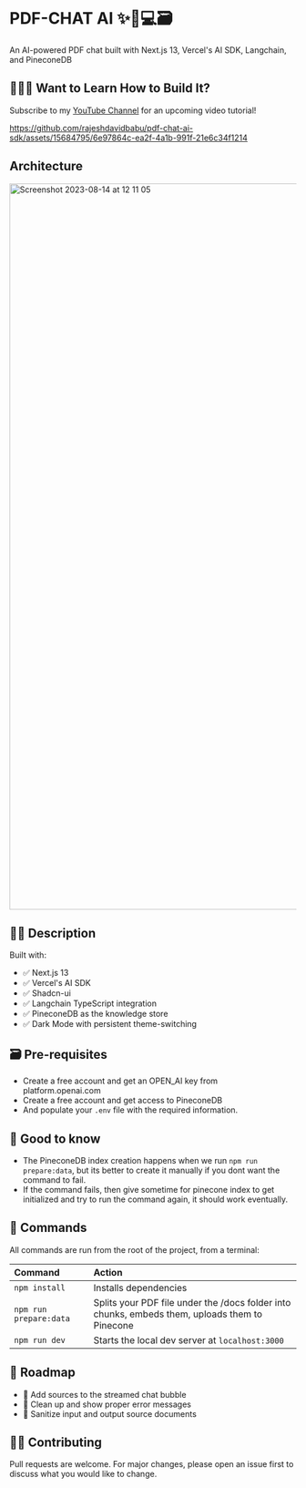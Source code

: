 # PDF-CHAT AI ✨🤖💻🗃️

An AI-powered PDF chat built with Next.js 13, Vercel's AI SDK, Langchain, and PineconeDB

## 👷🏾‍♂️ Want to Learn How to Build It?
Subscribe to my [YouTube Channel](https://www.youtube.com/channel/UCU2xH1a0ExxWXC4zk1VF_Eg) for an upcoming video tutorial!






https://github.com/rajeshdavidbabu/pdf-chat-ai-sdk/assets/15684795/6e97864c-ea2f-4a1b-991f-21e6c34f1214





## Architecture
<img width="1275" alt="Screenshot 2023-08-14 at 12 11 05" src="https://github.com/rajeshdavidbabu/pdf-chat-ai/assets/15684795/a2142d39-ec97-410f-89dc-907e25524fad">


## 👩‍🚀 Description

Built with:
- ✅ Next.js 13
- ✅ Vercel's AI SDK
- ✅ Shadcn-ui
- ✅ Langchain TypeScript integration
- ✅ PineconeDB as the knowledge store
- ✅ Dark Mode with persistent theme-switching

## 🗃️ Pre-requisites
- Create a free account and get an OPEN_AI key from platform.openai.com
- Create a free account and get access to PineconeDB
- And populate your `.env` file with the required information.

## 💬 Good to know
- The PineconeDB index creation happens when we run `npm run prepare:data`, but its better to create it manually if you dont want the command to fail.
- If the command fails, then give sometime for pinecone index to get initialized and try to run the command again, it should work eventually.

## 🧞 Commands

All commands are run from the root of the project, from a terminal:

| Command               | Action                                          |
| :-------------------- | :-----------------------------------------------|
| `npm install`         | Installs dependencies                           |
| `npm run prepare:data`| Splits your PDF file under the /docs folder into chunks, embeds them, uploads them to Pinecone|
| `npm run dev`         | Starts the local dev server at `localhost:3000` |

## 🚸 Roadmap
- 🚧 Add sources to the streamed chat bubble
- 🚧 Clean up and show proper error messages
- 🚧 Sanitize input and output source documents

## 👏🏽 Contributing

Pull requests are welcome. For major changes, please open an issue first
to discuss what you would like to change.
